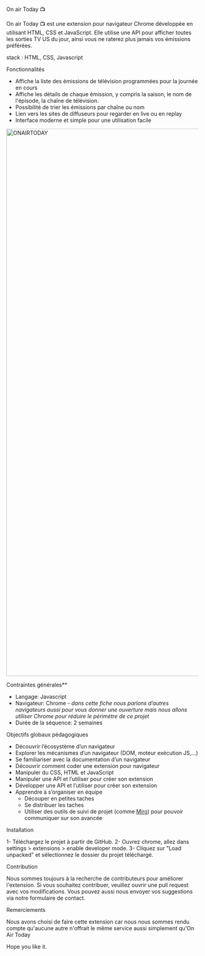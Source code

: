 On air Today 📺

On air Today 📺 est une extension pour navigateur Chrome développée en utilisant HTML, CSS et JavaScript. Elle utilise une API pour afficher toutes les sorties TV US du jour, ainsi vous ne raterez plus jamais vos émissions préférées.

stack : HTML, CSS, Javascript

Fonctionnalités

- Affiche la liste des émissions de télévision programmées pour la journée en cours
- Affiche les détails de chaque émission, y compris la saison, le nom de l'épisode, la chaîne de télévision.
- Possibilité de trier les émissions par chaîne ou nom
- Lien vers les sites de diffuseurs pour regarder en live ou en replay
- Interface moderne et simple pour une utilisation facile


<img width="1430" alt="ONAIRTODAY" src="https://user-images.githubusercontent.com/78148549/212539281-e15bd625-6c66-411a-ab46-7152e3124a8d.png">




Contraintes générales**

- Langage: Javascript
- Navigateur: Chrome - *dans cette fiche nous parlons d’autres navigateurs aussi pour vous donner une ouverture mais nous allons utiliser Chrome pour réduire le périmètre de ce projet*
- Durée de la séquence: 2 semaines

Objectifs globaux pédagogiques

- Découvrir l’écosystème d’un navigateur
- Explorer les mécanismes d’un navigateur (DOM, moteur exécution JS,...)
- Se familiariser avec la documentation d’un navigateur
- Découvrir comment coder une extension pour navigateur
- Manipuler du CSS, HTML et JavaScript
- Manipuler une API et l’utiliser pour créer son extension
- Développer une API et l’utiliser pour créer son extension
- Apprendre à s’organiser en équipe
    - Découper en petites taches
    - Se distribuer les taches
    - Utiliser des outils de suivi de projet (comme [Miro](https://miro.com/)) pour pouvoir communiquer sur son avancée


Installation

1- Téléchargez le projet à partir de GitHub.
2- Ouvrez chrome, allez dans settings > extensions > enable developer mode.
3- Cliquez sur "Load unpacked" et sélectionnez le dossier du projet téléchargé.


Contribution

Nous sommes toujours à la recherche de contributeurs pour améliorer l'extension. Si vous souhaitez contribuer, veuillez ouvrir une pull request avec vos modifications. Vous pouvez aussi nous envoyer vos suggestions via notre formulaire de contact.


Remerciements

Nous avons choisi de faire cette extension car nous nous sommes rendu compte qu'aucune autre n'offrait le même service aussi simplement qu'On Air Today

Hope you like it. 



